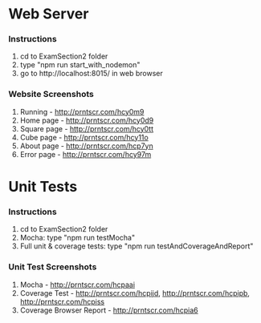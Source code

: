 # Web Server
### Instructions
1) cd to ExamSection2 folder
2) type "npm run start_with_nodemon"
3) go to http://localhost:8015/ in web browser

### Website Screenshots
1) Running - http://prntscr.com/hcy0m9
2) Home page - http://prntscr.com/hcy0d9
3) Square page - http://prntscr.com/hcy0tt
4) Cube page - http://prntscr.com/hcy11o
5) About page - http://prntscr.com/hcp7yn
6) Error page - http://prntscr.com/hcy97m

# Unit Tests
### Instructions
1) cd to ExamSection2 folder
2) Mocha: type "npm run testMocha"
3) Full unit & coverage tests: type "npm run testAndCoverageAndReport"

### Unit Test Screenshots
1) Mocha - http://prntscr.com/hcpaai
2) Coverage Test - http://prntscr.com/hcpijd, http://prntscr.com/hcpipb, http://prntscr.com/hcpiss
3) Coverage Browser Report - http://prntscr.com/hcpia6